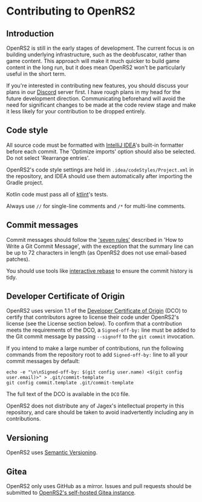 # Contributing to OpenRS2

## Introduction

OpenRS2 is still in the early stages of development. The current focus is on
building underlying infrastructure, such as the deobfuscator, rather than game
content. This approach will make it much quicker to build game content in the
long run, but it does mean OpenRS2 won't be particularly useful in the short
term.

If you're interested in contributing new features, you should discuss your plans
in our [Discord][discord] server first. I have rough plans in my head for the
future development direction. Communicating beforehand will avoid the need for
significant changes to be made at the code review stage and make it less likely
for your contribution to be dropped entirely.

## Code style

All source code must be formatted with [IntelliJ IDEA][idea]'s built-in
formatter before each commit. The 'Optimize imports' option should also be
selected. Do not select 'Rearrange entries'.

OpenRS2's code style settings are held in `.idea/codeStyles/Project.xml` in the
repository, and IDEA should use them automatically after importing the Gradle
project.

Kotlin code must pass all of [ktlint][ktlint]'s tests.

Always use `//` for single-line comments and `/*` for multi-line comments.

## Commit messages

Commit messages should follow the ['seven rules'][commitmsg] described in
'How to Write a Git Commit Message', with the exception that the summary line
can be up to 72 characters in length (as OpenRS2 does not use email-based
patches).

You should use tools like [interactive rebase][rewriting-history] to ensure the
commit history is tidy.

## Developer Certificate of Origin

OpenRS2 uses version 1.1 of the [Developer Certificate of Origin][dco] (DCO) to
certify that contributors agree to license their code under OpenRS2's license
(see the License section below). To confirm that a contribution meets the
requirements of the DCO, a `Signed-off-by:` line must be added to the Git commit
message by passing `--signoff` to the `git commit` invocation.

If you intend to make a large number of contributions, run the following
commands from the repository root to add `Signed-off-by:` line to all your
commit messages by default:

```
echo -e "\n\nSigned-off-by: $(git config user.name) <$(git config user.email)>" > .git/commit-template
git config commit.template .git/commit-template
```

The full text of the DCO is available in the `DCO` file.

OpenRS2 does not distribute any of Jagex's intellectual property in this
repository, and care should be taken to avoid inadvertently including any in
contributions.

## Versioning

OpenRS2 uses [Semantic Versioning][semver].

## Gitea

OpenRS2 only uses GitHub as a mirror. Issues and pull requests should be
submitted to [OpenRS2's self-hosted Gitea instance][gitea].

[commitmsg]: https://chris.beams.io/posts/git-commit/#seven-rules
[dco]: https://developercertificate.org/
[discord]: https://chat.openrs2.org/
[gitea]: https://git.openrs2.org/openrs2/openrs2
[idea]: https://www.jetbrains.com/idea/
[ktlint]: https://github.com/pinterest/ktlint#readme
[rewriting-history]: https://git-scm.com/book/en/v2/Git-Tools-Rewriting-History
[semver]: https://semver.org/
